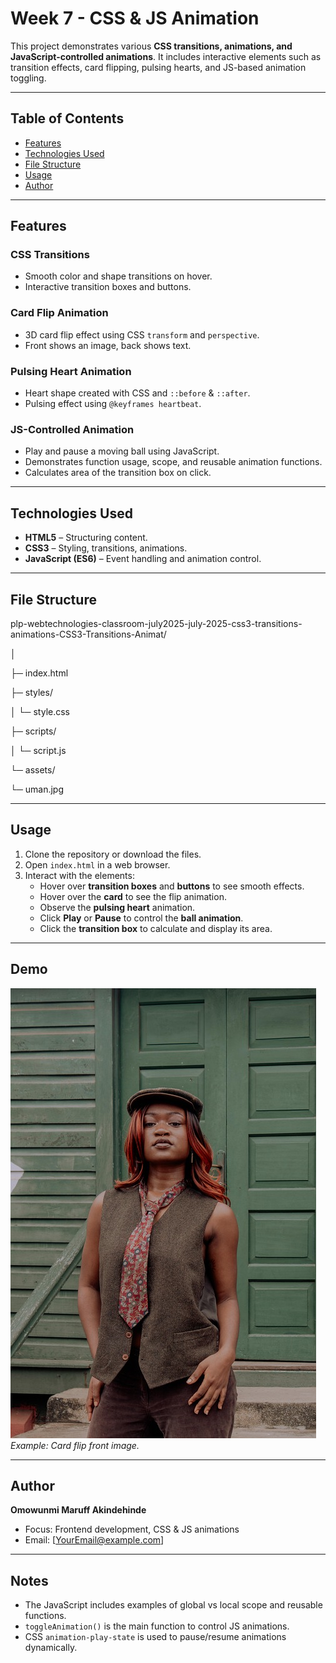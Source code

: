 # Week 7 - CSS & JS Animation

This project demonstrates various **CSS transitions, animations, and JavaScript-controlled animations**. It includes interactive elements such as transition effects, card flipping, pulsing hearts, and JS-based animation toggling.

---

## Table of Contents

- [Features](#features)
- [Technologies Used](#technologies-used)
- [File Structure](#file-structure)
- [Usage](#usage)
- [Author](#author)

---

## Features

### CSS Transitions

- Smooth color and shape transitions on hover.
- Interactive transition boxes and buttons.

### Card Flip Animation

- 3D card flip effect using CSS `transform` and `perspective`.
- Front shows an image, back shows text.

### Pulsing Heart Animation

- Heart shape created with CSS and `::before` & `::after`.
- Pulsing effect using `@keyframes heartbeat`.

### JS-Controlled Animation

- Play and pause a moving ball using JavaScript.
- Demonstrates function usage, scope, and reusable animation functions.
- Calculates area of the transition box on click.

---

## Technologies Used

- **HTML5** – Structuring content.
- **CSS3** – Styling, transitions, animations.
- **JavaScript (ES6)** – Event handling and animation control.

---

## File Structure


plp-webtechnologies-classroom-july2025-july-2025-css3-transitions-animations-CSS3-Transitions-Animat/

│

├─ index.html

├─ styles/

│  └─ style.css

├─ scripts/

│  └─ script.js

└─ assets/

└─ uman.jpg


---
## Usage

1. Clone the repository or download the files.
2. Open `index.html` in a web browser.
3. Interact with the elements:
   - Hover over **transition boxes** and **buttons** to see smooth effects.
   - Hover over the **card** to see the flip animation.
   - Observe the **pulsing heart** animation.
   - Click **Play** or **Pause** to control the **ball animation**.
   - Click the **transition box** to calculate and display its area.
---
## Demo

![Demo Screenshot](assets/uman.jpg)
*Example: Card flip front image.*

---

## Author

**Omowunmi Maruff Akindehinde**

- Focus: Frontend development, CSS & JS animations
- Email: [YourEmail@example.com]

---

## Notes

- The JavaScript includes examples of global vs local scope and reusable functions.
- `toggleAnimation()` is the main function to control JS animations.
- CSS `animation-play-state` is used to pause/resume animations dynamically.
